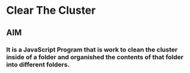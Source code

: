 # Clear The Cluster

## AIM
### It is a JavaScript Program that is work to clean the cluster inside of a folder and organished the contents of that folder into different folders.